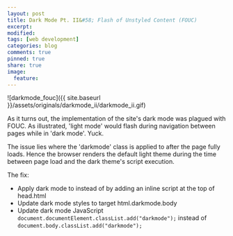 ```yaml
---
layout: post
title: Dark Mode Pt. II&#58; Flash of Unstyled Content (FOUC)
excerpt:
modified:
tags: [web development]
categories: blog
comments: true
pinned: true
share: true
image:
  feature:
---
```


![darkmode_fouc]({{ site.baseurl }}/assets/originals/darkmode_ii/darkmode_ii.gif)

As it turns out, the implementation of the site's dark mode was plagued with FOUC. As illustrated, 'light mode' would flash during navigation between pages while in 'dark mode'. Yuck.

The issue lies where the 'darkmode' class is applied to <body> after the page fully loads. Hence the browser renders the default light theme during the time between page load and the dark theme's script execution. 

The fix:

* Apply dark mode to <html> instead of <body> by adding an inline script at the top of head.html
* Update dark mode styles to target html.darkmode.body
* Update dark mode JavaScript <code>document.documentElement.classList.add("darkmode");</code> instead of <code>document.body.classList.add("darkmode");</code>